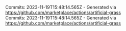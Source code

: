 Commits: 2023-11-19T15:48:14.565Z - Generated via https://github.com/marketplace/actions/artificial-grass
<br>
Commits: 2023-11-19T15:48:14.565Z - Generated via https://github.com/marketplace/actions/artificial-grass
<br>

